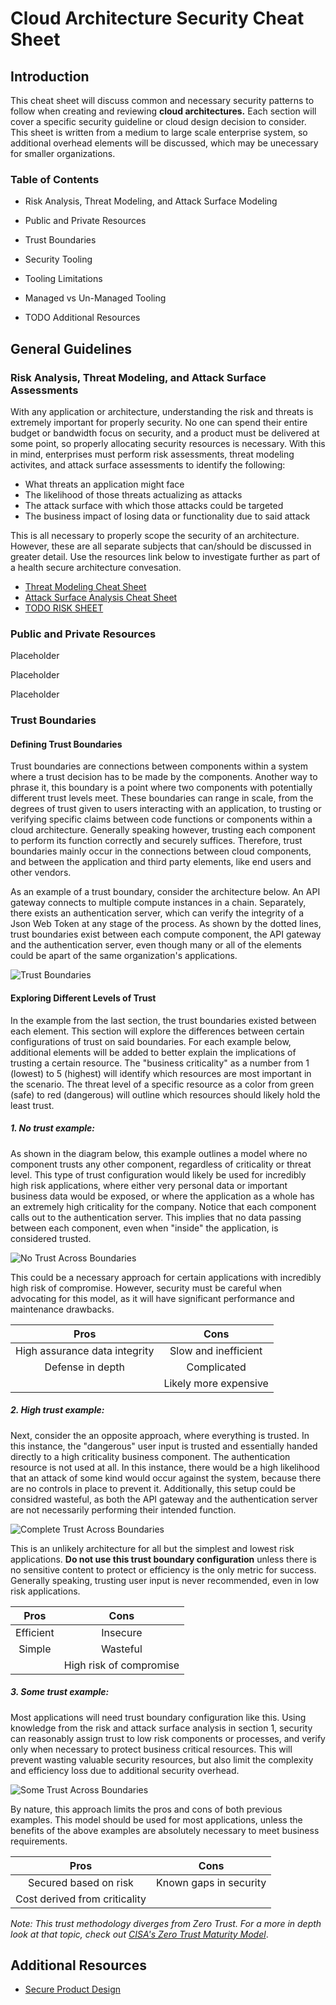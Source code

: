 # Cloud Architecture Security Cheat Sheet

## Introduction

This cheat sheet will discuss common and necessary security patterns to follow when creating and reviewing **cloud architectures.** Each section will cover a specific security guideline or cloud design decision to consider. This sheet is written from a medium to large scale enterprise system, so additional overhead elements will be discussed, which may be unecessary for smaller organizations.


### Table of Contents
- Risk Analysis, Threat Modeling, and Attack Surface Modeling
- Public and Private Resources
- Trust Boundaries
- Security Tooling
- Tooling Limitations
- Managed vs Un-Managed Tooling

- TODO Additional Resources


## General Guidelines

### Risk Analysis, Threat Modeling, and Attack Surface Assessments

With any application or architecture, understanding the risk and threats is extremely important for properly security. No one can spend their entire budget or bandwidth focus on security, and a product must be delivered at some point, so properly allocating security resources is necessary.
With this in mind, enterprises must perform risk assessments, threat modeling activites, and attack surface assessments to identify the following:

- What threats an application might face
- The likelihood of those threats actualizing as attacks
- The attack surface with which those attacks could be targeted
- The business impact of losing data or functionality due to said attack

This is all necessary to properly scope the security of an architecture. However, these are all separate subjects that can/should be discussed in greater detail. Use the resources link below to investigate further as part of a health secure architecture convesation.

- [Threat Modeling Cheat Sheet](https://cheatsheetseries.owasp.org/cheatsheets/Threat_Modeling_Cheat_Sheet.html)
- [Attack Surface Analysis Cheat Sheet](https://cheatsheetseries.owasp.org/cheatsheets/Attack_Surface_Analysis_Cheat_Sheet.html)
- [TODO RISK SHEET]()


### Public and Private Resources

Placeholder

Placeholder

Placeholder



### Trust Boundaries


#### Defining Trust Boundaries
Trust boundaries are connections between components within a system where a trust decision has to be made by the components. Another way to phrase it, this boundary is a point where two components with potentially different trust levels meet. These boundaries can range in scale, from the degrees of trust given to users interacting with an application, to trusting or verifying specific claims between code functions or components within a cloud architecture. Generally speaking however, trusting each component to perform its function correctly and securely suffices. Therefore, trust boundaries mainly occur in the connections between cloud components, and between the application and third party elements, like end users and other vendors.  

As an example of a trust boundary, consider the architecture below. An API gateway connects to multiple compute instances in a chain. Separately, there exists an authentication server, which can verify the integrity of a Json Web Token at any stage of the process. As shown by the dotted lines, trust boundaries exist between each compute component, the API gateway and the authentication server, even though many or all of the elements could be apart of the same organization's applications. 


![Trust Boundaries](../assets/Secure_Cloud_Architecture_Trust_Boundaries_1.png)



#### Exploring Different Levels of Trust
In the example from the last section, the trust boundaries existed between each element. This section will explore the differences between certain configurations of trust on said boundaries. For each example below, additional elements will be added to better explain the implications of trusting a certain resource. The "business criticality" as a number from 1 (lowest) to 5 (highest) will identify which resources are most important in the scenario. The threat level of a specific resource as a color from green (safe) to red (dangerous) will outline which resources should likely hold the least trust.


##### 1. No trust example:
As shown in the diagram below, this example outlines a model where no component trusts any other component, regardless of criticality or threat level. This type of trust configuration would likely be used for incredibly high risk applications, where either very personal data or important business data would be exposed, or where the application as a whole has an extremely high criticality for the company. Notice that each component calls out to the authentication server. This implies that no data passing between each component, even when "inside" the application, is considered trusted. 

![No Trust Across Boundaries](../assets/Secure_Cloud_Architecture_Trust_Boundaries_2.png)

This could be a necessary approach for certain applications with incredibly high risk of compromise. However, security must be careful when advocating for this model, as it will have significant performance and maintenance drawbacks. 

|            Pros               |         Cons          |
|:-----------------------------:|:---------------------:|
| High assurance data integrity | Slow and inefficient  |
|       Defense in depth        |      Complicated      |
|                               | Likely more expensive |

##### 2. High trust example:
Next, consider the an opposite approach, where everything is trusted. In this instance, the "dangerous" user input is trusted and essentially handed directly to a high criticality business component. The authentication resource is not used at all. In this instance, there would be a high likelihood that an attack of some kind would occur against the system, because there are no controls in place to prevent it. Additionally, this setup could be considred wasteful, as both the API gateway and the authentication server are not necessarily performing their intended function.

![Complete Trust Across Boundaries](../assets/Secure_Cloud_Architecture_Trust_Boundaries_3.png)

This is an unlikely architecture for all but the simplest and lowest risk applications. **Do not use this trust boundary configuration** unless there is no sensitive content to protect or efficiency is the only metric for success. Generally speaking, trusting user input is never recommended, even in low risk applications.

| Pros      | Cons                    |
|:---------:|:-----------------------:|
| Efficient |        Insecure         |
|  Simple   |        Wasteful         |
|           | High risk of compromise |


##### 3. Some trust example:
Most applications will need trust boundary configuration like this. Using knowledge from the risk and attack surface analysis in section 1, security can reasonably assign trust to low risk components or processes, and verify only when necessary to protect business critical resources. This will prevent wasting valuable security resources, but also limit the complexity and efficiency loss due to additional security overhead.

![Some Trust Across Boundaries](../assets/Secure_Cloud_Architecture_Trust_Boundaries_4.png)

By nature, this approach limits the pros and cons of both previous examples. This model should be used for most applications, unless the benefits of the above examples are absolutely necessary to meet business requirements.

|              Pros             |          Cons          |
|:-----------------------------:|:----------------------:|
|     Secured based on risk     | Known gaps in security |
| Cost derived from criticality |                        |


*Note: This trust methodology diverges from Zero Trust. For a more in depth look at that topic, check out [CISA's Zero Trust Maturity Model](https://www.cisa.gov/sites/default/files/2023-04/zero_trust_maturity_model_v2_508.pdf)*.


## Additional Resources
- [Secure Product Design](https://cheatsheetseries.owasp.org/cheatsheets/Secure_Product_Design_Cheat_Sheet.html)
